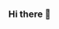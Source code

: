 ### Hi there 👋

<!--
**abhi-deloitte/abhi-deloitte** is a ✨ _special_ ✨ repository because its `README.md` (this file) appears on your GitHub profile.

Here are some ideas to get you started:

- 🔭 I’m currently working on ... DevOps
- 🌱 I’m currently learning ... Spark
- 🤔 I’m looking for help with ...
- 💬 Ask me about ... DevOps
- 📫 How to reach me: ... [Email](abhilaa@deloitte.com) , [LinkedIn](https://www.linkedin.com/in/abhiaecs)
-->
